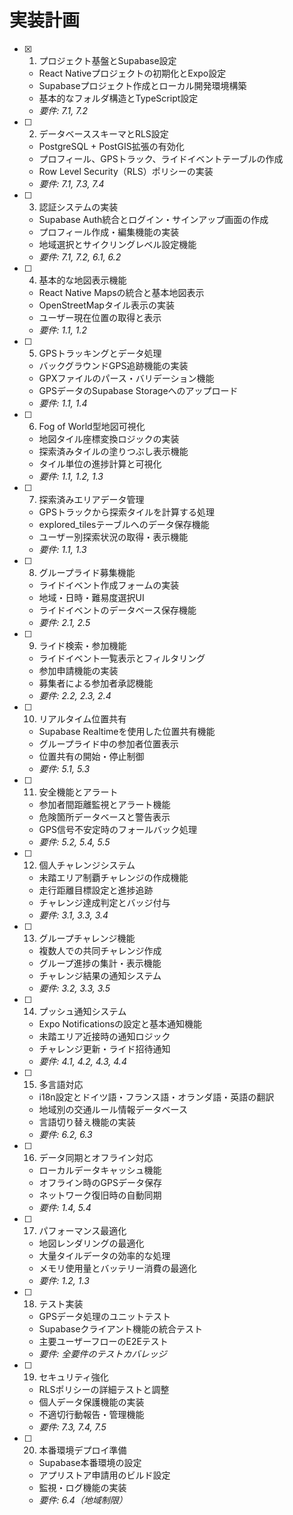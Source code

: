 # 実装計画

- [x] 1. プロジェクト基盤とSupabase設定
  - React Nativeプロジェクトの初期化とExpo設定
  - Supabaseプロジェクト作成とローカル開発環境構築
  - 基本的なフォルダ構造とTypeScript設定
  - _要件: 7.1, 7.2_

- [ ] 2. データベーススキーマとRLS設定
  - PostgreSQL + PostGIS拡張の有効化
  - プロフィール、GPSトラック、ライドイベントテーブルの作成
  - Row Level Security（RLS）ポリシーの実装
  - _要件: 7.1, 7.3, 7.4_

- [ ] 3. 認証システムの実装
  - Supabase Auth統合とログイン・サインアップ画面の作成
  - プロフィール作成・編集機能の実装
  - 地域選択とサイクリングレベル設定機能
  - _要件: 7.1, 7.2, 6.1, 6.2_

- [ ] 4. 基本的な地図表示機能
  - React Native Mapsの統合と基本地図表示
  - OpenStreetMapタイル表示の実装
  - ユーザー現在位置の取得と表示
  - _要件: 1.1, 1.2_

- [ ] 5. GPSトラッキングとデータ処理
  - バックグラウンドGPS追跡機能の実装
  - GPXファイルのパース・バリデーション機能
  - GPSデータのSupabase Storageへのアップロード
  - _要件: 1.1, 1.4_

- [ ] 6. Fog of World型地図可視化
  - 地図タイル座標変換ロジックの実装
  - 探索済みタイルの塗りつぶし表示機能
  - タイル単位の進捗計算と可視化
  - _要件: 1.1, 1.2, 1.3_

- [ ] 7. 探索済みエリアデータ管理
  - GPSトラックから探索タイルを計算する処理
  - explored_tilesテーブルへのデータ保存機能
  - ユーザー別探索状況の取得・表示機能
  - _要件: 1.1, 1.3_

- [ ] 8. グループライド募集機能
  - ライドイベント作成フォームの実装
  - 地域・日時・難易度選択UI
  - ライドイベントのデータベース保存機能
  - _要件: 2.1, 2.5_

- [ ] 9. ライド検索・参加機能
  - ライドイベント一覧表示とフィルタリング
  - 参加申請機能の実装
  - 募集者による参加者承認機能
  - _要件: 2.2, 2.3, 2.4_

- [ ] 10. リアルタイム位置共有
  - Supabase Realtimeを使用した位置共有機能
  - グループライド中の参加者位置表示
  - 位置共有の開始・停止制御
  - _要件: 5.1, 5.3_

- [ ] 11. 安全機能とアラート
  - 参加者間距離監視とアラート機能
  - 危険箇所データベースと警告表示
  - GPS信号不安定時のフォールバック処理
  - _要件: 5.2, 5.4, 5.5_

- [ ] 12. 個人チャレンジシステム
  - 未踏エリア制覇チャレンジの作成機能
  - 走行距離目標設定と進捗追跡
  - チャレンジ達成判定とバッジ付与
  - _要件: 3.1, 3.3, 3.4_

- [ ] 13. グループチャレンジ機能
  - 複数人での共同チャレンジ作成
  - グループ進捗の集計・表示機能
  - チャレンジ結果の通知システム
  - _要件: 3.2, 3.3, 3.5_

- [ ] 14. プッシュ通知システム
  - Expo Notificationsの設定と基本通知機能
  - 未踏エリア近接時の通知ロジック
  - チャレンジ更新・ライド招待通知
  - _要件: 4.1, 4.2, 4.3, 4.4_

- [ ] 15. 多言語対応
  - i18n設定とドイツ語・フランス語・オランダ語・英語の翻訳
  - 地域別の交通ルール情報データベース
  - 言語切り替え機能の実装
  - _要件: 6.2, 6.3_

- [ ] 16. データ同期とオフライン対応
  - ローカルデータキャッシュ機能
  - オフライン時のGPSデータ保存
  - ネットワーク復旧時の自動同期
  - _要件: 1.4, 5.4_

- [ ] 17. パフォーマンス最適化
  - 地図レンダリングの最適化
  - 大量タイルデータの効率的な処理
  - メモリ使用量とバッテリー消費の最適化
  - _要件: 1.2, 1.3_

- [ ] 18. テスト実装
  - GPSデータ処理のユニットテスト
  - Supabaseクライアント機能の統合テスト
  - 主要ユーザーフローのE2Eテスト
  - _要件: 全要件のテストカバレッジ_

- [ ] 19. セキュリティ強化
  - RLSポリシーの詳細テストと調整
  - 個人データ保護機能の実装
  - 不適切行動報告・管理機能
  - _要件: 7.3, 7.4, 7.5_

- [ ] 20. 本番環境デプロイ準備
  - Supabase本番環境の設定
  - アプリストア申請用のビルド設定
  - 監視・ログ機能の実装
  - _要件: 6.4（地域制限）_